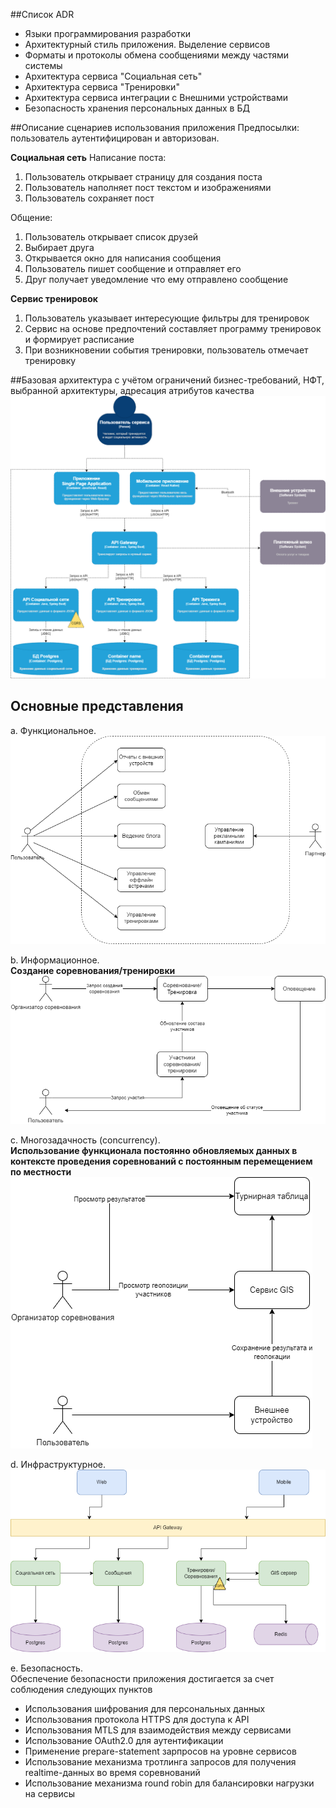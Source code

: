 ##Список ADR
- Языки программирования разработки
- Архитектурный стиль приложения. Выделение сервисов
- Форматы и протоколы обмена сообщениями между частями системы
- Архитектура сервиса "Социальная сеть" 
- Архитектура сервиса "Тренировки"
- Архитектура сервиса интеграции с Внешними устройствами
- Безопасность хранения персональных данных в БД

##Описание сценариев использования приложения
Предпосылки: пользователь аутентифицирован и авторизован.

**Социальная сеть**
Написание поста:
1. Пользователь открывает страницу для создания поста
2. Пользователь наполняет пост текстом и изображениями
3. Пользователь сохраняет пост

Общение:
1. Пользователь открывает список друзей
2. Выбирает друга
3. Открывается окно для написания сообщения
4. Пользователь пишет сообщение и отправляет его
5. Друг получает уведомление что ему отправлено сообщение

**Сервис тренировок**
1. Пользователь указывает интересующие фильтры для тренировок
2. Сервис на основе предпочтений составляет программу тренировок и формирует расписание
3. При возникновении события тренировки, пользователь отмечает тренировку

##Базовая архитектура с учётом ограничений бизнес-требований, НФТ, выбранной архитектуры, адресация атрибутов качества
![](./images/container.png)

## Основные представления
a.	Функциональное.
<br />
![](./images/functional_view_diagram.png)

b.	Информационное.
<br />
**Создание соревнования/тренировки**
![](./images/information_view_diagram.png)

c.	Многозадачность (concurrency).
<br />
**Использование функционала постоянно обновляемых данных в контексте проведения соревнований с постоянным перемещением по местности**
![](./images/concurrency_view_diagram.png)

d.	Инфраструктурное.
<br />
![](./images/infrastructure_view_diagram.png)

e.	Безопасность.
<br />
Обеспечение безопасности приложения достигается за счет соблюдения следующих пунктов
- Использования шифрования для персональных данных
- Использования протокола HTTPS для доступа к API
- Использования MTLS для взаимодействия между сервисами
- Использование OAuth2.0 для аутентификации
- Применение prepare-statement зарпросов на уровне сервисов
- Использование механизма тротлинга запросов для получения realtime-данных во время соревнований
- Использование механизма round robin для балансировки нагрузки на сервисы